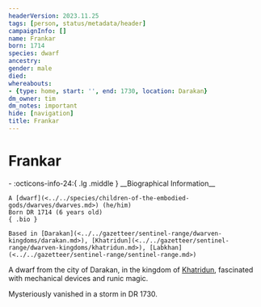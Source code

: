 ```yaml
---
headerVersion: 2023.11.25
tags: [person, status/metadata/header]
campaignInfo: []
name: Frankar
born: 1714
species: dwarf
ancestry:
gender: male
died:
whereabouts:
- {type: home, start: '', end: 1730, location: Darakan}
dm_owner: tim
dm_notes: important
hide: [navigation]
title: Frankar
---
```

# Frankar
<div class="grid cards ext-narrow-margin ext-one-column" markdown>
- :octicons-info-24:{ .lg .middle } __Biographical Information__

    A [dwarf](<../../species/children-of-the-embodied-gods/dwarves/dwarves.md>) (he/him)  
    Born DR 1714 (6 years old)  
    { .bio }

    Based in [Darakan](<../../gazetteer/sentinel-range/dwarven-kingdoms/darakan.md>), [Khatridun](<../../gazetteer/sentinel-range/dwarven-kingdoms/khatridun.md>), [Labkhan](<../../gazetteer/sentinel-range/sentinel-range.md>)
</div>




A dwarf from the city of Darakan, in the kingdom of [Khatridun](<../../gazetteer/sentinel-range/dwarven-kingdoms/khatridun.md>), fascinated with mechanical devices and runic magic. 

Mysteriously vanished in a storm in DR 1730.  

